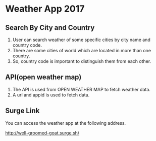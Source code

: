 # Weather App 2017

## Search By City and Country

1. User can search weather of some specific cities by city name and country code.
2. There are some cities of world which are located in more than one country.
3. So, country code is important to distinguish them from each other.

## API(open weather map)

1. The API is used from OPEN WEATHER MAP to fetch weather data.
2. A url and appid is used to fetch data.

## Surge Link

You can access the weather app at the following address.

http://well-groomed-goat.surge.sh/
